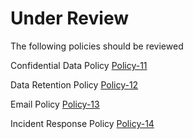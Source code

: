 

# Under Review


The following policies should be reviewed

Confidential Data Policy [Policy-11](https://glasswall.atlassian.net/browse/POLICY-11)

Data Retention Policy [Policy-12](https://glasswall.atlassian.net/browse/POLICY-12)

Email Policy [Policy-13](https://glasswall.atlassian.net/browse/POLICY-13)

Incident Response Policy [Policy-14](https://glasswall.atlassian.net/browse/POLICY-14)
